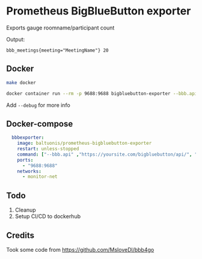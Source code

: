 # Prometheus BigBlueButton exporter

Exports gauge roomname/participant count

Output:

```text
bbb_meetings{meeting="MeetingName"} 20
```

## Docker

```bash
make docker

docker container run --rm -p 9688:9688 bigbluebutton-exporter --bbb.api=https://yoursite.com/bigbluebutton/api/ --bbb.secret=secret
```

Add `--debug` for more info

## Docker-compose

```yaml
  bbbexporter:
    image: baltuonis/prometheus-bigbluebutton-exporter
    restart: unless-stopped
    command: ["--bbb.api" ,"https://yoursite.com/bigbluebutton/api/", "--bbb.secret", "secret"]
    ports:
      - "9688:9688"
    networks:
      - monitor-net
```

## Todo

1. Cleanup
2. Setup CI/CD to dockerhub

## Credits

Took some code from https://github.com/MsloveDl/bbb4go
